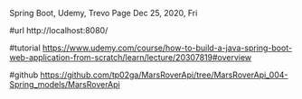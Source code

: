 Spring Boot, Udemy, Trevo Page
Dec 25, 2020, Fri

#url
http://localhost:8080/

#tutorial
https://www.udemy.com/course/how-to-build-a-java-spring-boot-web-application-from-scratch/learn/lecture/20307819#overview

#github
https://github.com/tp02ga/MarsRoverApi/tree/MarsRoverApi_004-Spring_models/MarsRoverApi